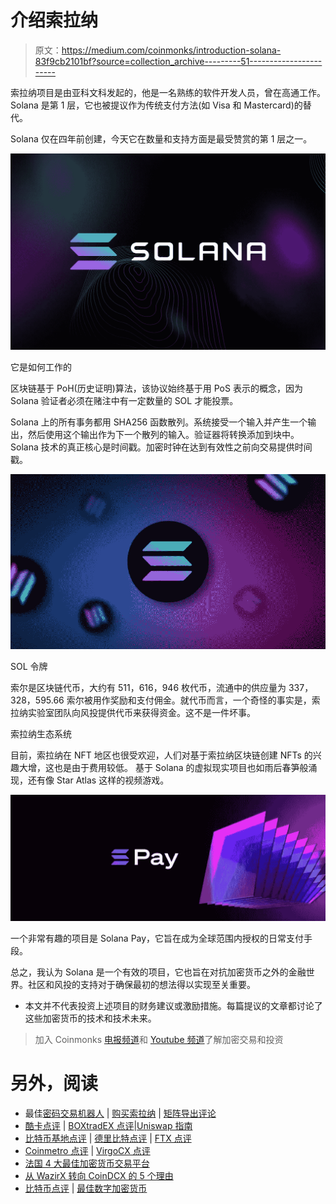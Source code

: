 # 介绍索拉纳

> 原文：<https://medium.com/coinmonks/introduction-solana-83f9cb2101bf?source=collection_archive---------51----------------------->

索拉纳项目是由亚科文科发起的，他是一名熟练的软件开发人员，曾在高通工作。Solana 是第 1 层，它也被提议作为传统支付方法(如 Visa 和 Mastercard)的替代。

Solana 仅在四年前创建，今天它在数量和支持方面是最受赞赏的第 1 层之一。

![](img/ed33dda9406d5683bd8c343c7978d95b.png)

它是如何工作的

区块链基于 PoH(历史证明)算法，该协议始终基于用 PoS 表示的概念，因为 Solana 验证者必须在赌注中有一定数量的 SOL 才能投票。

Solana 上的所有事务都用 SHA256 函数散列。系统接受一个输入并产生一个输出，然后使用这个输出作为下一个散列的输入。验证器将转换添加到块中。Solana 技术的真正核心是时间戳。加密时钟在达到有效性之前向交易提供时间戳。

![](img/f382da2b559741217db565b40e3b9ff6.png)

SOL 令牌

索尔是区块链代币，大约有 511，616，946 枚代币，流通中的供应量为 337，328，595.66
索尔被用作奖励和支付佣金。就代币而言，一个奇怪的事实是，索拉纳实验室团队向风投提供代币来获得资金。这不是一件坏事。

索拉纳生态系统

目前，索拉纳在 NFT 地区也很受欢迎，人们对基于索拉纳区块链创建 NFTs 的兴趣大增，这也是由于费用较低。
基于 Solana 的虚拟现实项目也如雨后春笋般涌现，还有像 Star Atlas 这样的视频游戏。

![](img/7f0f5630812685bdd61b5a136a065a1f.png)

一个非常有趣的项目是 Solana Pay，它旨在成为全球范围内授权的日常支付手段。

总之，我认为 Solana 是一个有效的项目，它也旨在对抗加密货币之外的金融世界。社区和风投的支持对于确保最初的想法得以实现至关重要。

*   本文并不代表投资上述项目的财务建议或激励措施。每篇提议的文章都讨论了这些加密货币的技术和技术未来。

> 加入 Coinmonks [电报频道](https://t.me/coincodecap)和 [Youtube 频道](https://www.youtube.com/c/coinmonks/videos)了解加密交易和投资

# 另外，阅读

*   最佳[密码交易机器人](https://coincodecap.com/best-crypto-trading-bots) | [购买索拉纳](https://coincodecap.com/buy-solana) | [矩阵导出评论](https://coincodecap.com/matrixport-review)
*   [酷卡点评](https://coincodecap.com/coldcard-review) | [BOXtradEX 点评](https://coincodecap.com/boxtradex-review)|[Uniswap 指南](https://coincodecap.com/uniswap)
*   [比特币基地点评](/coinmonks/coinbase-review-6ef4e0f56064) | [德里比特点评](/coinmonks/deribit-review-options-fees-apis-and-testnet-2ca16c4bbdb2) | [FTX 点评](/coinmonks/ftx-crypto-exchange-review-53664ac1198f)
*   [Coinmetro 点评](https://coincodecap.com/coinmetro-review) | [VirgoCX 点评](https://coincodecap.com/virgocx-review)
*   [法国 4 大最佳加密货币交易平台](https://coincodecap.com/copy-trading-platforms-france)
*   [从 WazirX 转向 CoinDCX 的 5 个理由](https://coincodecap.com/reasons-to-switch-from-wazirx-to-coindcx)
*   [比特币点评](https://coincodecap.com/unocoin-review) | [最佳数字加密货币](https://coincodecap.com/best-crypto-staking-coins)